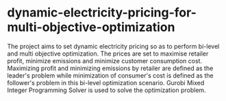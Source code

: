 # dynamic-electricity-pricing-for-multi-objective-optimization
The project aims to set dynamic electricity pricing so as to perform bi-level and multi objective optimization. The prices are set to maximise retailer profit, minimize emissions and minimize customer consumption cost. Maximizing profit and minimizing emissions by retailer are defined as the leader's problem while minimization of consumer's cost is defined as the follower's problem in this bi-level optimization scenario. Gurobi Mixed Integer Programming Solver is used to solve the optimization problem. 
